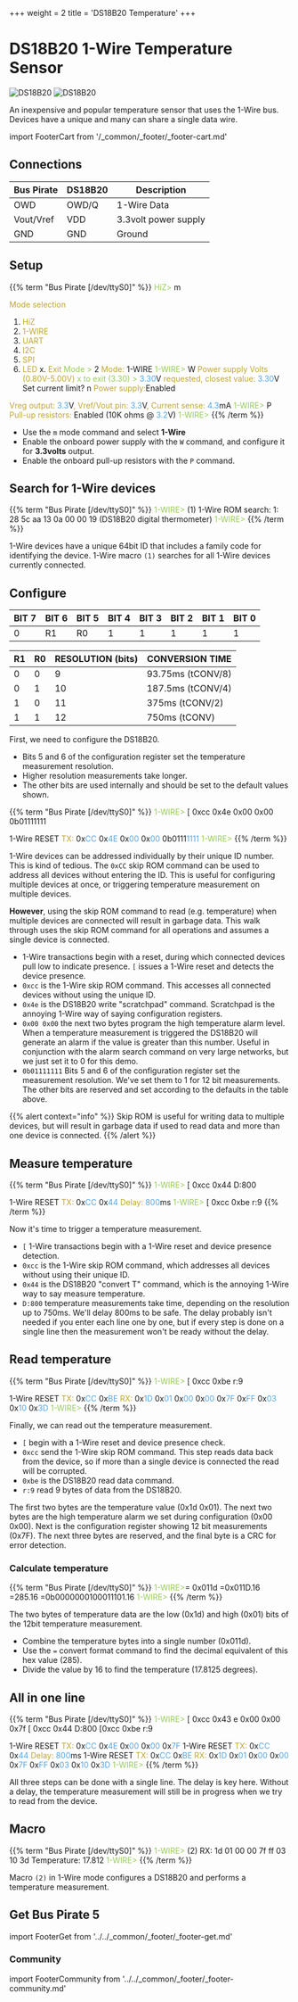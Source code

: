 +++
weight = 2
title = 'DS18B20 Temperature'
+++


# DS18B20 1-Wire Temperature Sensor

![DS18B20](./img/ds18b20-sch2.png) ![DS18B20](./img/ds18b20-pin2.png) 

An inexpensive and popular temperature sensor that uses the 1-Wire bus. Devices have a unique and many can share a single data wire. 

import FooterCart from '/_common/_footer/_footer-cart.md'

<FooterCart/>

## Connections

|Bus Pirate|DS18B20|Description|
|-|-|-|
|OWD|OWD/Q|1-Wire Data|
|Vout/Vref|VDD|3.3volt power supply|
|GND|GND|Ground|

## Setup

{{% term "Bus Pirate [/dev/ttyS0]" %}}
<span style="color:#96cb59">HiZ></span> m

<span style="color:#bfa530">Mode selection</span>
 1. <span style="color:#bfa530">HiZ</span>
 2. <span style="color:#bfa530">1-WIRE</span>
 3. <span style="color:#bfa530">UART</span>
 4. <span style="color:#bfa530">I2C</span>
 5. <span style="color:#bfa530">SPI</span>
 6. <span style="color:#bfa530">LED</span>
 x. <span style="color:#bfa530">Exit</span>
<span style="color:#96cb59">Mode ></span> 2
<span style="color:#bfa530">Mode:</span> 1-WIRE
<span style="color:#96cb59">1-WIRE></span> W
<span style="color:#bfa530">Power supply
Volts (0.80V-5.00V)</span>
<span style="color:#96cb59">x to exit (3.30) ></span> 
<span style="color:#53a6e6">3.30</span>V<span style="color:#bfa530"> requested, closest value: <span style="color:#53a6e6">3.30</span></span>V
Set current limit?
n
<span style="color:#bfa530">Power supply:</span>Enabled
<span style="color:#bfa530">
Vreg output: <span style="color:#53a6e6">3.3</span></span>V<span style="color:#bfa530">, Vref/Vout pin: <span style="color:#53a6e6">3.3</span></span>V<span style="color:#bfa530">, Current sense: <span style="color:#53a6e6">4.3</span></span>mA<span style="color:#bfa530">
</span>
<span style="color:#96cb59">1-WIRE></span> P
<span style="color:#bfa530">Pull-up resistors:</span> Enabled (10K ohms @ <span style="color:#53a6e6">3.2</span>V)
<span style="color:#96cb59">1-WIRE></span>
{{% /term %}}

- Use the ```m``` mode command and select **1-Wire**
- Enable the onboard power supply with the ```W``` command, and configure it for **3.3volts** output.
- Enable the onboard pull-up resistors with the ```P``` command.

## Search for 1-Wire devices

{{% term "Bus Pirate [/dev/ttyS0]" %}}
<span style="color:#96cb59">1-WIRE></span> (1)
1-Wire ROM search:
1: 28 5c aa 13 0a 00 00 19 (DS18B20 digital thermometer)
<span style="color:#96cb59">1-WIRE></span> 
{{% /term %}}

1-Wire devices have a unique 64bit ID that includes a family code for identifying the device. 1-Wire macro ```(1)``` searches for all 1-Wire devices currently connected.

## Configure

|BIT 7| BIT 6| BIT 5| BIT 4| BIT 3| BIT 2| BIT 1| BIT 0|
|-|-|-|-|-|-|-|-|
|0|R1|R0|1| 1| 1| 1| 1|

|R1|R0|RESOLUTION (bits)|CONVERSION TIME|
|---|---|---|---|
|0|0|9|93.75ms (tCONV/8)|
|0|1|10|187.5ms (tCONV/4)|
|1|0|11|375ms (tCONV/2)|
|1|1|12|750ms (tCONV)|

First, we need to configure the DS18B20. 
- Bits 5 and 6 of the configuration register set the temperature measurement resolution. 
- Higher resolution measurements take longer.
- The other bits are used internally and should be set to the default values shown.

{{% term "Bus Pirate [/dev/ttyS0]" %}}
<span style="color:#96cb59">1-WIRE></span> [ 0xcc 0x4e 0x00 0x00 0b01111111

1-Wire RESET
<span style="color:#bfa530">TX:</span> 0x<span style="color:#53a6e6">CC</span> 0x<span style="color:#53a6e6">4E</span> 0x<span style="color:#53a6e6">00</span> 0x<span style="color:#53a6e6">00</span> 0b0111<span style="color:#53a6e6">1111</span> 
<span style="color:#96cb59">1-WIRE></span>
{{% /term %}}

1-Wire devices can be addressed individually by their unique ID number. This is kind of tedious. The ```0xCC``` skip ROM command can be used to address all devices without entering the ID. This is useful for configuring multiple devices at once, or triggering temperature measurement  on multiple devices. 

**However**, using the skip ROM command to read (e.g. temperature) when multiple devices are connected will result in garbage data. This walk through uses the skip ROM command for all operations and assumes a single device is connected.

- 1-Wire transactions begin with a reset, during which connected devices pull low to indicate presence. ```[``` issues a 1-Wire reset and detects the device presence.
- ```0xcc``` is the 1-Wire skip ROM command. This accesses all connected devices without using the unique ID.
- ```0x4e``` is the DS18B20 write "scratchpad" command. Scratchpad is the annoying 1-Wire way of saying configuration registers.
- ```0x00 0x00``` the next two bytes program the high temperature alarm level. When a temperature measurement is triggered the DS18B20 will generate an alarm if the value is greater than this number. Useful in conjunction with the alarm search command on very large networks, but we just set it to 0 for this demo.
- ```0b01111111``` Bits 5 and 6 of the configuration register set the measurement resolution. We've set them to 1 for 12 bit measurements. The other bits are reserved and set according to the defaults in the table above.

{{% alert context="info" %}}
Skip ROM is useful for writing data to multiple devices, but will result in garbage data if used to read data and more than one device is connected.
{{% /alert %}}

## Measure temperature

{{% term "Bus Pirate [/dev/ttyS0]" %}}
<span style="color:#96cb59">1-WIRE></span> [ 0xcc 0x44 D:800

1-Wire RESET
<span style="color:#bfa530">TX:</span> 0x<span style="color:#53a6e6">CC</span> 0x<span style="color:#53a6e6">44</span> 
<span style="color:#bfa530">Delay:</span> <span style="color:#53a6e6">800</span>ms
<span style="color:#96cb59">1-WIRE></span> [ 0xcc 0xbe r:9
{{% /term %}}

Now it's time to trigger a temperature measurement.
- ```[``` 1-Wire transactions begin with a 1-Wire reset and device presence detection.
- ```0xcc``` is the 1-Wire skip ROM command, which addresses all devices without using their unique ID.
- ```0x44``` is the DS18B20 "convert T" command, which is the annoying 1-Wire way to say measure temperature.
- ```D:800``` temperature measurements take time, depending on the resolution up to 750ms. We'll delay 800ms to be safe. The delay probably isn't needed if you enter each line one by one, but if every step is done on a single line then the measurement won't be ready without the delay.

## Read temperature
{{% term "Bus Pirate [/dev/ttyS0]" %}}
<span style="color:#96cb59">1-WIRE></span> [ 0xcc 0xbe r:9

1-Wire RESET
<span style="color:#bfa530">TX:</span> 0x<span style="color:#53a6e6">CC</span> 0x<span style="color:#53a6e6">BE</span> 
<span style="color:#bfa530">RX:</span> 0x<span style="color:#53a6e6">1D</span> 0x<span style="color:#53a6e6">01</span> 0x<span style="color:#53a6e6">00</span> 0x<span style="color:#53a6e6">00</span> 0x<span style="color:#53a6e6">7F</span> 0x<span style="color:#53a6e6">FF</span> 0x<span style="color:#53a6e6">03</span> 0x<span style="color:#53a6e6">10</span> 
    0x<span style="color:#53a6e6">3D</span> 
<span style="color:#96cb59">1-WIRE></span> 
{{% /term %}}

Finally, we can read out the temperature measurement.
- ```[``` begin with a 1-Wire reset and device presence check.
- ```0xcc``` send the 1-Wire skip ROM command. This step reads data back from the device, so if more than a single device is connected the read will be corrupted.
- ```0xbe``` is the DS18B20 read data command.
- ```r:9``` read 9 bytes of data from the DS18B20. 

The first two bytes are the temperature value (0x1d 0x01). The next two bytes are the high temperature alarm we set during configuration (0x00 0x00). Next is the configuration register showing 12 bit measurements (0x7F). The next three bytes are reserved, and the final byte is a CRC for error detection.

### Calculate temperature

{{% term "Bus Pirate [/dev/ttyS0]" %}}
<span style="color:#96cb59">1-WIRE></span>= 0x011d
 =0x011D.16 =285.16 =0b0000000100011101.16
<span style="color:#96cb59">1-WIRE></span>
{{% /term %}}

The two bytes of temperature data are the low (0x1d) and high (0x01) bits of the 12bit temperature measurement.
- Combine the temperature bytes into a single number (0x011d).
- Use the ```=``` convert format command to find the decimal equivalent of this hex value (285).
- Divide the value by 16 to find the temperature (17.8125 degrees).

## All in one line

{{% term "Bus Pirate [/dev/ttyS0]" %}}
<span style="color:#96cb59">1-WIRE></span> [ 0xcc 0x43 e 0x00 0x00 0x7f [ 0xcc 0x44 D:800 [0xcc 0xbe r:9

1-Wire RESET
<span style="color:#bfa530">TX:</span> 0x<span style="color:#53a6e6">CC</span> 0x<span style="color:#53a6e6">4E</span> 0x<span style="color:#53a6e6">00</span> 0x<span style="color:#53a6e6">00</span> 0x<span style="color:#53a6e6">7F</span> 
1-Wire RESET
<span style="color:#bfa530">TX:</span> 0x<span style="color:#53a6e6">CC</span> 0x<span style="color:#53a6e6">44</span> 
<span style="color:#bfa530">Delay:</span> <span style="color:#53a6e6">800</span>ms
1-Wire RESET
<span style="color:#bfa530">TX:</span> 0x<span style="color:#53a6e6">CC</span> 0x<span style="color:#53a6e6">BE</span> 
<span style="color:#bfa530">RX:</span> 0x<span style="color:#53a6e6">1D</span> 0x<span style="color:#53a6e6">01</span> 0x<span style="color:#53a6e6">00</span> 0x<span style="color:#53a6e6">00</span> 0x<span style="color:#53a6e6">7F</span> 0x<span style="color:#53a6e6">FF</span> 0x<span style="color:#53a6e6">03</span> 0x<span style="color:#53a6e6">10</span> 
    0x<span style="color:#53a6e6">3D</span> 
<span style="color:#96cb59">1-WIRE></span> 
{{% /term %}}

All three steps can be done with a single line. The delay is key here. Without a delay, the temperature measurement will still be in progress when we try to read from the device.

## Macro

{{% term "Bus Pirate [/dev/ttyS0]" %}}
<span style="color:#96cb59">1-WIRE></span> (2)
RX: 1d 01 00 00 7f ff 03 10 3d
Temperature: 17.812
<span style="color:#96cb59">1-WIRE></span> 
{{% /term %}}

Macro ```(2)``` in 1-Wire mode configures a DS18B20 and performs a temperature measurement.

## Get Bus Pirate 5
import FooterGet from '../../_common/_footer/_footer-get.md'

<FooterGet/>

### Community
import FooterCommunity from '../../_common/_footer/_footer-community.md'

<FooterCommunity/>